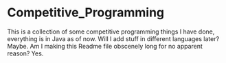 # Competitive_Programming
This is a collection of some competitive programming things I have done, everything is in Java as of now. Will I add stuff in different languages later? Maybe. Am I making this Readme file obscenely long for no apparent reason? Yes. 

